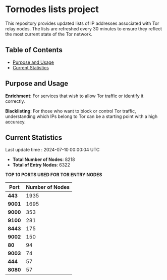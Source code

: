 # Tornodes lists project

This repository provides updated lists of IP addresses associated with Tor relay nodes. The lists are refreshed every 30 minutes to ensure they reflect the most current state of the Tor network.

## Table of Contents

- [Purpose and Usage](#purpose-and-usage)
- [Current Statistics](#current-statistics)


## Purpose and Usage

**Enrichment**: For services that wish to allow Tor traffic or identify it correctly.

**Blacklisting**: For those who want to block or control Tor traffic, understanding which IPs belong to Tor can be a starting point with a high accuracy.

## Current Statistics

Last update time : 2024-07-10 00:00:04 UTC

- **Total Number of Nodes**: 8218
- **Total of Entry Nodes**: 6322

**TOP 10 PORTS USED FOR TOR ENTRY NODES**

| **Port** | **Number of Nodes** |
|------|-----------------|
| **443**   | 1935  |
| **9001**   | 1695  |
| **9000**   | 353  |
| **9100**   | 281  |
| **8443**   | 175  |
| **9002**   | 150  |
| **80**   | 94  |
| **9003**   | 74  |
| **444**   | 57  |
| **8080**   | 57  |

